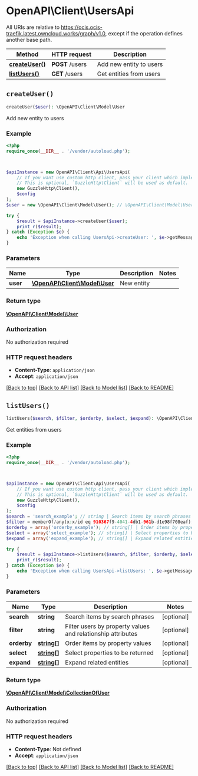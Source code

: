 # OpenAPI\Client\UsersApi

All URIs are relative to https://ocis.ocis-traefik.latest.owncloud.works/graph/v1.0, except if the operation defines another base path.

| Method | HTTP request | Description |
| ------------- | ------------- | ------------- |
| [**createUser()**](UsersApi.md#createUser) | **POST** /users | Add new entity to users |
| [**listUsers()**](UsersApi.md#listUsers) | **GET** /users | Get entities from users |


## `createUser()`

```php
createUser($user): \OpenAPI\Client\Model\User
```

Add new entity to users

### Example

```php
<?php
require_once(__DIR__ . '/vendor/autoload.php');



$apiInstance = new OpenAPI\Client\Api\UsersApi(
    // If you want use custom http client, pass your client which implements `GuzzleHttp\ClientInterface`.
    // This is optional, `GuzzleHttp\Client` will be used as default.
    new GuzzleHttp\Client(),
    $config
);
$user = new \OpenAPI\Client\Model\User(); // \OpenAPI\Client\Model\User | New entity

try {
    $result = $apiInstance->createUser($user);
    print_r($result);
} catch (Exception $e) {
    echo 'Exception when calling UsersApi->createUser: ', $e->getMessage(), PHP_EOL;
}
```

### Parameters

| Name | Type | Description  | Notes |
| ------------- | ------------- | ------------- | ------------- |
| **user** | [**\OpenAPI\Client\Model\User**](../Model/User.md)| New entity | |

### Return type

[**\OpenAPI\Client\Model\User**](../Model/User.md)

### Authorization

No authorization required

### HTTP request headers

- **Content-Type**: `application/json`
- **Accept**: `application/json`

[[Back to top]](#) [[Back to API list]](../../README.md#endpoints)
[[Back to Model list]](../../README.md#models)
[[Back to README]](../../README.md)

## `listUsers()`

```php
listUsers($search, $filter, $orderby, $select, $expand): \OpenAPI\Client\Model\CollectionOfUser
```

Get entities from users

### Example

```php
<?php
require_once(__DIR__ . '/vendor/autoload.php');



$apiInstance = new OpenAPI\Client\Api\UsersApi(
    // If you want use custom http client, pass your client which implements `GuzzleHttp\ClientInterface`.
    // This is optional, `GuzzleHttp\Client` will be used as default.
    new GuzzleHttp\Client(),
    $config
);
$search = 'search_example'; // string | Search items by search phrases
$filter = memberOf/any(x:x/id eq 910367f9-4041-4db1-961b-d1e98f708eaf); // string | Filter users by property values and relationship attributes
$orderby = array('orderby_example'); // string[] | Order items by property values
$select = array('select_example'); // string[] | Select properties to be returned
$expand = array('expand_example'); // string[] | Expand related entities

try {
    $result = $apiInstance->listUsers($search, $filter, $orderby, $select, $expand);
    print_r($result);
} catch (Exception $e) {
    echo 'Exception when calling UsersApi->listUsers: ', $e->getMessage(), PHP_EOL;
}
```

### Parameters

| Name | Type | Description  | Notes |
| ------------- | ------------- | ------------- | ------------- |
| **search** | **string**| Search items by search phrases | [optional] |
| **filter** | **string**| Filter users by property values and relationship attributes | [optional] |
| **orderby** | [**string[]**](../Model/string.md)| Order items by property values | [optional] |
| **select** | [**string[]**](../Model/string.md)| Select properties to be returned | [optional] |
| **expand** | [**string[]**](../Model/string.md)| Expand related entities | [optional] |

### Return type

[**\OpenAPI\Client\Model\CollectionOfUser**](../Model/CollectionOfUser.md)

### Authorization

No authorization required

### HTTP request headers

- **Content-Type**: Not defined
- **Accept**: `application/json`

[[Back to top]](#) [[Back to API list]](../../README.md#endpoints)
[[Back to Model list]](../../README.md#models)
[[Back to README]](../../README.md)
